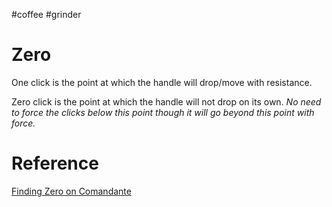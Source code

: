 #coffee #grinder

# Zero
One click is the point at which the handle will drop/move with resistance. 

Zero click is the point at which the handle will not drop on its own. 
*No need to force the clicks below this point though it will go beyond this point with force.*


# Reference
[Finding Zero on Comandante](https://youtu.be/UN1X4ELC3-o?si=FHusU8rMOyBKw7Ug)